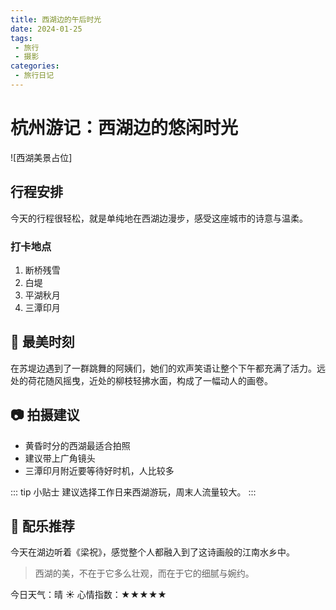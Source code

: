 ```yaml
---
title: 西湖边的午后时光
date: 2024-01-25
tags:
 - 旅行
 - 摄影
categories:
 - 旅行日记
---
```


# 杭州游记：西湖边的悠闲时光

![西湖美景占位]

## 行程安排

今天的行程很轻松，就是单纯地在西湖边漫步，感受这座城市的诗意与温柔。

### 打卡地点
1. 断桥残雪
2. 白堤
3. 平湖秋月
4. 三潭印月

## 🌸 最美时刻

在苏堤边遇到了一群跳舞的阿姨们，她们的欢声笑语让整个下午都充满了活力。远处的荷花随风摇曳，近处的柳枝轻拂水面，构成了一幅动人的画卷。

## 📷 拍摄建议

- 黄昏时分的西湖最适合拍照
- 建议带上广角镜头
- 三潭印月附近要等待好时机，人比较多

::: tip 小贴士
建议选择工作日来西湖游玩，周末人流量较大。
:::

## 🎵 配乐推荐

今天在湖边听着《梁祝》，感觉整个人都融入到了这诗画般的江南水乡中。

> 西湖的美，不在于它多么壮观，而在于它的细腻与婉约。

今日天气：晴 ☀️
心情指数：★★★★★
